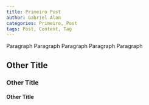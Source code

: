 ```yaml
---
title: Primeiro Post
author: Gabriel Alan
categories: Primeiro, Post
tags: Post, Content, Tag
---
```


Paragraph
Paragraph
Paragraph
Paragraph
Paragraph

## Other Title
### Other Title
#### Other Title